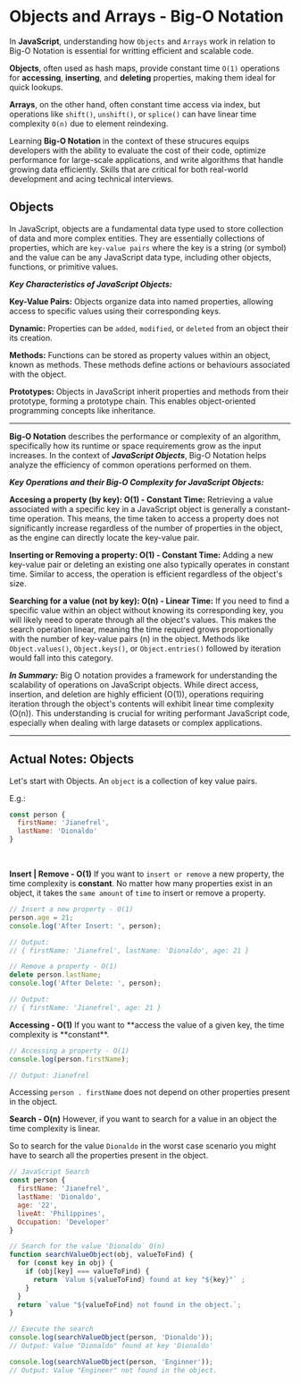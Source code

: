 # Objects and Arrays - Big-O Notation

In **JavaScript**, understanding how `Objects` and `Arrays` work in relation to Big-O Notation is essential for writting efficient and scalable code.

**Objects**, often used as hash maps, provide constant time `O(1)` operations for **accessing**, **inserting**, and **deleting** properties, making them ideal for quick lookups.

**Arrays**, on the other hand, often constant time access via index, but operations like `shift()`, `unshift()`, or `splice()` can have linear time complexity `O(n)` due to element reindexing.

Learning **Big-O Notation** in the context of these strucures equips developers with the ability to evaluate the cost of their code, optimize performance for large-scale applications, and write algorithms that handle growing data efficiently. Skills that are critical for both real-world development and acing technical interviews.

## Objects

In JavaScript, objects are a fundamental data type used to store collection of data and more complex entities. They are essentially collections of properties, which are `key-value pairs` where the key is a string (or symbol) and the value can be any JavaScript data type, including other objects, functions, or primitive values.

_**Key Characteristics of JavaScript Objects:**_

**Key-Value Pairs:**
Objects organize data into named properties, allowing access to specific values using their corresponding keys.

**Dynamic:**
Properties can be `added`, `modified`, or `deleted` from an object their its creation.

**Methods:**
Functions can be stored as property values within an object, known as methods. These methods define actions or behaviours associated with the object.

**Prototypes:**
Objects in JavaScript inherit properties and methods from their prototype, forming a prototype chain. This enables object-oriented programming concepts like inheritance.

---

**Big-O Notation** describes the performance or complexity of an algorithm, specifically how its runtime or space requirements grow as the input increases. In the context of _**JavaScript Objects**_, Big-O Notation helps analyze the efficiency of common operations performed on them.

_**Key Operations and their Big-O Complexity for JavaScript Objects:**_

**Accesing a property (by key): O(1) - Constant Time:**
Retrieving a value associated with a specific key in a JavaScript object is generally a constant-time operation. This means, the time taken to access a property does not significantly increase regardless of the number of properties in the object, as the engine can directly locate the key-value pair.

**Inserting or Removing a property: O(1) - Constant Time:**
Adding a new key-value pair or deleting an existing one also typically operates in constant time. Similar to access, the operation is efficient regardless of the object's size.

**Searching for a value (not by key): O(n) - Linear Time:**
If you need to find a specific value within an object without knowing its corresponding key, you will likely need to operate through all the object's values. This makes the search operation linear, meaning the time required grows proportionally with the number of key-value pairs (n) in the object. Methods like `Object.values()`, `Object.keys()`, or `Object.entries()` followed by iteration would fall into this category.

_**In Summary:**_
Big O notation provides a framework for understanding the scalability of operations on JavaScript objects. While direct access, insertion, and deletion are highly efficient (O(1)), operations requiring iteration through the object's contents will exhibit linear time complexity (O(n)). This understanding is crucial for writing performant JavaScript code, especially when dealing with large datasets or complex applications.

---

## Actual Notes: Objects

Let's start with Objects. An `object` is a collection of key value pairs.

E.g.:

```javascript
const person {
  firstName: 'Jianefrel',
  lastName: 'Dionaldo'
}
```

</br>

**Insert | Remove - O(1)**
If you want to `insert or remove` a new property, the time complexity is **constant**. No matter how many properties exist in an object, it takes the `same amount` of `time` to insert or remove a property.

```javascript
// Insert a new property - O(1)
person.age = 21;
console.log('After Insert: ', person);

// Output:
// { firstName: 'Jianefrel', lastName: 'Dionaldo', age: 21 }
```

```javascript
// Remove a property - O(1)
delete person.lastName;
console.log('After Delete: ', person);

// Output:
// { firstName: 'Jianefrel', age: 21 }
```

**Accessing - O(1)**
If you want to **access the value of a given key, the time complexity is **constant\*\*.

```javascript
// Accessing a property - O(1)
console.log(person.firstName);

// Output: Jianefrel
```

Accessing `person . firstName` does not depend on other properties present in the object.

**Search - O(n)**
However, if you want to search for a value in an object the time complexity is linear.

So to search for the value `Dionaldo` in the worst case scenario you might have to search all the properties present in the object.

```javascript
// JavaScript Search
const person {
  firstName: 'Jianefrel',
  lastName: 'Dionaldo',
  age: '22',
  liveAt: 'Philippines',
  Occupation: 'Developer'
}

// Search for the value 'Dionaldo` O(n)
function searchValueObject(obj, valueToFind) {
  for (const key in obj) {
    if (obj[key] === valueToFind) {
      return `Value ${valueToFind} found at key "${key}"` ;
    }
  }
  return `value "${valueToFind} not found in the object.`;
}

// Execute the search
console.log(searchValueObject(person, 'Dionaldo'));
// Output: Value "Dionaldo" found at key 'Dionaldo'

console.log(searchValueObject(person, 'Enginner'));
// Output: Value "Engineer" not found in the object.
```
